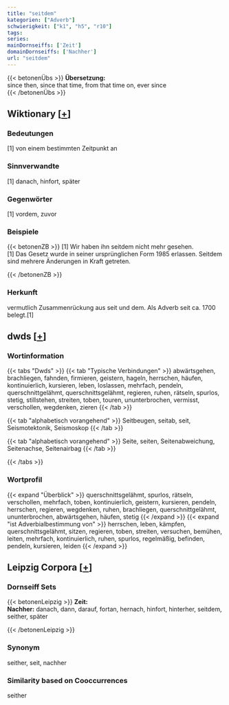 ```yaml
---
title: "seitdem"
kategorien: ["Adverb"]
schwierigkeit: ["k1", "h5", "r10"]
tags:
series:
mainDornseiffs: ['Zeit']
domainDornseiffs: ['Nachher']
url: "seitdem"
---
```


{{< betonenÜbs >}}
**Übersetzung:**  
since then, since that time, from that time on, ever since  
{{< /betonenÜbs >}}

## Wiktionary [[+](https://de.wiktionary.org/wiki/seitdem)]

### Bedeutungen
[1] von einem bestimmten Zeitpunkt an  

### Sinnverwandte
[1] danach, hinfort, später  

### Gegenwörter
[1] vordem, zuvor  

### Beispiele
{{< betonenZB >}}
[1] Wir haben ihn seitdem nicht mehr gesehen.  
[1] Das Gesetz wurde in seiner ursprünglichen Form 1985 erlassen. Seitdem sind mehrere Änderungen in Kraft getreten.  

{{< /betonenZB >}}
### Herkunft
vermutlich Zusammenrückung aus seit und dem. Als Adverb seit ca. 1700 belegt.[1]  



## dwds [[+](https://www.dwds.de/wb/seitdem)]

### Wortinformation
{{< tabs "Dwds" >}}
{{< tab "Typische Verbindungen" >}}
abwärtsgehen, brachliegen, fahnden, firmieren, geistern, hageln, herrschen, häufen, kontinuierlich, kursieren, leben, loslassen, mehrfach, pendeln, querschnittgelähmt, querschnittsgelähmt, regieren, ruhen, rätseln, spurlos, stetig, stillstehen, streiten, toben, touren, ununterbrochen, vermisst, verschollen, wegdenken, zieren
{{< /tab >}}

{{< tab "alphabetisch vorangehend" >}}
Seitbeugen, seitab, seit, Seismotektonik, Seismoskop
{{< /tab >}}

{{< tab "alphabetisch vorangehend" >}}
Seite, seiten, Seitenabweichung, Seitenachse, Seitenairbag
{{< /tab >}}

{{< /tabs >}}

### Wortprofil
{{< expand "Überblick" >}} querschnittsgelähmt, spurlos, rätseln, verschollen, mehrfach, toben, kontinuierlich, geistern, kursieren, pendeln, herrschen, regieren, wegdenken, ruhen, brachliegen, querschnittgelähmt, ununterbrochen, abwärtsgehen, häufen, stetig {{< /expand >}}
{{< expand "ist Adverbialbestimmung von" >}} herrschen, leben, kämpfen, querschnittsgelähmt, sitzen, regieren, toben, streiten, versuchen, bemühen, leiten, mehrfach, kontinuierlich, ruhen, spurlos, regelmäßig, befinden, pendeln, kursieren, leiden {{< /expand >}}

## Leipzig Corpora [[+](https://corpora.uni-leipzig.de/en/res?word=seitdem&corpusId=deu_newscrawl-public_2018)]

### Dornseiff Sets
{{< betonenLeipzig >}}
**Zeit:**  
**Nachher:** danach, dann, darauf, fortan, hernach, hinfort, hinterher, seitdem, seither, später  

{{< /betonenLeipzig >}}

### Synonym
seither, seit, nachher


### Similarity based on Cooccurrences
seither

